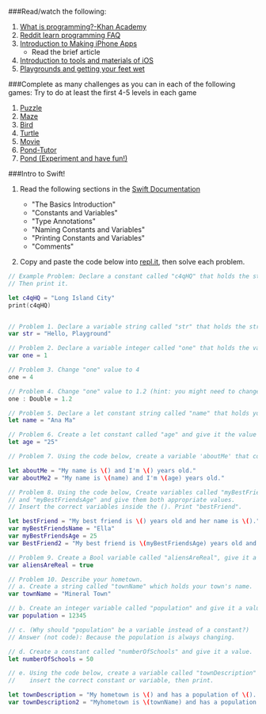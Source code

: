 ###Read/watch the following:
1. [What is programming?-Khan Academy](https://www.khanacademy.org/computing/computer-programming/programming/intro-to-programming/v/programming-intro)
2. [Reddit learn programming FAQ](https://www.reddit.com/r/learnprogramming/wiki/faq)
3. [Introduction to Making iPhone Apps](http://codewithchris.com/how-to-make-iphone-apps-with-no-programming-experience/)
   * Read the brief article
4. [Introduction to tools and materials of iOS](http://codewithchris.com/1-introduction-to-the-tools-and-materials/)
5. [Playgrounds and getting your feet wet](http://codewithchris.com/2-playgrounds-and-getting-your-feet-wet/)

###Complete as many challenges as you can in each of the following games:
Try to do at least the first 4-5 levels in each game

1. [Puzzle](https://blockly-games.appspot.com/puzzle?lang=en)
2. [Maze](https://blockly-games.appspot.com/maze?lang=en)
3. [Bird](https://blockly-games.appspot.com/bird?lang=en)
4. [Turtle](https://blockly-games.appspot.com/turtle?lang=en)
5. [Movie](https://blockly-games.appspot.com/movie?)
6. [Pond-Tutor](https://blockly-games.appspot.com/pond-tutor?lang=en)
7. [Pond (Experiment and have fun!)](https://blockly-games.appspot.com/pond-duck?lang=en)

###Intro to Swift!
1.  Read the following sections in the [Swift Documentation](https://developer.apple.com/library/ios/documentation/Swift/Conceptual/Swift_Programming_Language/TheBasics.html#//apple_ref/doc/uid/TP40014097-CH5-ID309)
    * "The Basics Introduction"
    * "Constants and Variables"
    * "Type Annotations"
    * "Naming Constants and Variables"
    * "Printing Constants and Variables"
    * "Comments"

2. Copy and paste the code below into [repl.it](https://repl.it/languages/swift), then solve each problem.

```swift
// Example Problem: Declare a constant called "c4qHQ" that holds the string "Long Island City".
// Then print it.

let c4qHQ = "Long Island City"
print(c4qHQ)


// Problem 1. Declare a variable string called "str" that holds the string "Hello, Playground"
var str = "Hello, Playground"

// Problem 2. Declare a variable integer called "one" that holds the value 1
var one = 1

// Problem 3. Change "one" value to 4
one = 4

// Problem 4. Change "one" value to 1.2 (hint: you might need to change "one"'s declaration first)
one : Double = 1.2

// Problem 5. Declare a let constant string called "name" that holds your full name.
let name = "Ana Ma"

// Problem 6. Create a let constant called "age" and give it the value of your age.
let age = "25"

// Problem 7. Using the code below, create a variable 'aboutMe' that contains your name and age.

let aboutMe = "My name is \() and I'm \() years old."
var aboutMe2 = "My name is \(name) and I'm \(age) years old."

// Problem 8. Using the code below, Create variables called "myBestFriendsName"
// and "myBestFriendsAge" and give them both appropriate values.
// Insert the correct variables inside the (). Print "bestFriend".

let bestFriend = "My best friend is \() years old and her name is \()."
var myBestFriendsName = "Ella"
var myBestFriendsAge = 25
var BestFriend2 = "My best friend is \(myBestFriendsAge) years old and her name is \(myBestFriendsName)." 

// Problem 9. Create a Bool variable called "aliensAreReal", give it a value and print it.
var aliensAreReal = true

// Problem 10. Describe your hometown.
// a. Create a string called "townName" which holds your town's name.
var townName = "Mineral Town"

// b. Create an integer variable called "population" and give it a value.
var population = 12345

// c. (Why should "population" be a variable instead of a constant?)
// Answer (not code): Because the population is always changing.

// d. Create a constant called "numberOfSchools" and give it a value.
let numberOfSchools = 50

// e. Using the code below, create a variable called "townDescription" below and
//    insert the correct constant or variable, then print.

let townDescription = "My hometown is \() and has a population of \(). There are \() schools in town."
var townDescription2 = "Myhometown is \(townName) and has a population of \(population). There are \(numberOfSchools) schools in town."

```
